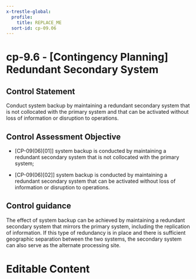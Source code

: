 ```yaml
---
x-trestle-global:
  profile:
    title: REPLACE_ME
  sort-id: cp-09.06
---
```


# cp-9.6 - \[Contingency Planning\] Redundant Secondary System

## Control Statement

Conduct system backup by maintaining a redundant secondary system that is not collocated with the primary system and that can be activated without loss of information or disruption to operations.

## Control Assessment Objective

- \[CP-09(06)[01]\] system backup is conducted by maintaining a redundant secondary system that is not collocated with the primary system;

- \[CP-09(06)[02]\] system backup is conducted by maintaining a redundant secondary system that can be activated without loss of information or disruption to operations.

## Control guidance

The effect of system backup can be achieved by maintaining a redundant secondary system that mirrors the primary system, including the replication of information. If this type of redundancy is in place and there is sufficient geographic separation between the two systems, the secondary system can also serve as the alternate processing site.

# Editable Content

<!-- Make additions and edits below -->
<!-- The above represents the contents of the control as received by the profile, prior to additions. -->
<!-- If the profile makes additions to the control, they will appear below. -->
<!-- The above markdown may not be edited but you may edit the content below, and/or introduce new additions to be made by the profile. -->
<!-- If there is a yaml header at the top, parameter values may be edited. Use --set-parameters to incorporate the changes during assembly. -->
<!-- The content here will then replace what is in the profile for this control, after running profile-assemble. -->
<!-- The current profile has no added parts for this control, but you may add new ones here. -->
<!-- Each addition must have a heading either of the form ## Control my_addition_name -->
<!-- or ## Part a. (where the a. refers to one of the control statement labels.) -->
<!-- "## Control" parts are new parts added after the statement part. -->
<!-- "## Part" parts are new parts added into the top-level statement part with that label. -->
<!-- Subparts may be added with nested hash levels of the form ### My Subpart Name -->
<!-- underneath the parent ## Control or ## Part being added -->
<!-- See https://ibm.github.io/compliance-trestle/tutorials/ssp_profile_catalog_authoring/ssp_profile_catalog_authoring for guidance. -->
